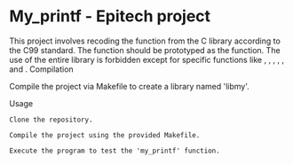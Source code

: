 # My_printf - Epitech project

This project involves recoding the function from the C library according to the C99 standard. The function should be prototyped as the function. The use of the entire library is forbidden except for specific functions like , , , , , and .
Compilation

Compile the project via Makefile to create a library named 'libmy'.

Usage

    Clone the repository.

    Compile the project using the provided Makefile.

    Execute the program to test the 'my_printf' function.

